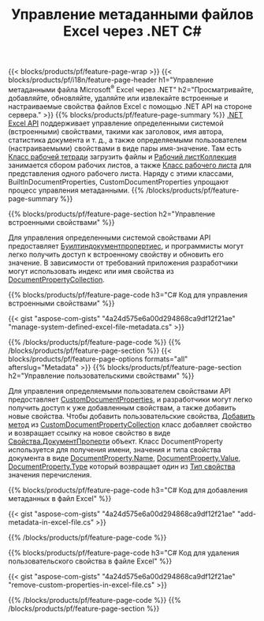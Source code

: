 ﻿---
title: Управление метаданными файлов Excel через .NET C#
url: /ru/net/metadata/
description: Просматривайте, добавляйте, редактируйте, удаляйте или извлекайте метаданные файлов Excel с помощью всего нескольких строк кода C#
---
{{< blocks/products/pf/feature-page-wrap >}}
{{< blocks/products/pf/i18n/feature-page-header h1="Управление метаданными файла Microsoft<sup>&reg;</sup> Excel через .NET" h2="Просматривайте, добавляйте, обновляйте, удаляйте или извлекайте встроенные и настраиваемые свойства файлов Excel с помощью .NET API на стороне сервера." >}}
{{% blocks/products/pf/feature-page-summary %}}
[.NET Excel API](/cells/net/) поддерживает управление определенными системой (встроенными) свойствами, такими как заголовок, имя автора, статистика документа и т. д., а также определяемыми пользователем (настраиваемыми) свойствами в виде пары имя-значение. Там есть [Класс рабочей тетради](https://apireference.aspose.com/cells/net/aspose.cells/workbook) загрузить файлы и [Рабочий листКоллекция](https://apireference.aspose.com/cells/net/aspose.cells/worksheetcollection) занимается сбором рабочих листов, а также [Класс рабочего листа](https://apireference.aspose.com/cells/net/aspose.cells/worksheet) для представления одного рабочего листа. Наряду с этими классами, BuiltInDocumentProperties, CustomDocumentProperties упрощают процесс управления метаданными. 
{{% /blocks/products/pf/feature-page-summary %}}

{{% blocks/products/pf/feature-page-section h2="Управление встроенными свойствами" %}}

Для управления определенными системой свойствами API предоставляет [Буилтиндокументпропертиес](https://apireference.aspose.com/cells/net/aspose.cells/workbook/properties/builtindocumentproperties), и программисты могут легко получить доступ к встроенному свойству и обновить его значение. В зависимости от требований приложения разработчики могут использовать индекс или имя свойства из [DocumentPropertyCollection](https://apireference.aspose.com/cells/net/aspose.cells.properties/documentpropertycollection). 

{{% blocks/products/pf/feature-page-code h3="C# Код для управления встроенными свойствами" %}}

{{< gist "aspose-com-gists" "4a24d575e6a00d294868ca9df12f21ae" "manage-system-defined-excel-file-metadata.cs" >}}

{{% /blocks/products/pf/feature-page-code %}}
{{% /blocks/products/pf/feature-page-section %}}
{{< blocks/products/pf/feature-page-options formats="all" afterslug="Metadata" >}}
{{% blocks/products/pf/feature-page-section h2="Управление пользовательскими свойствами" %}}

Для управления определяемыми пользователем свойствами API предоставляет [CustomDocumentProperties](https://apireference.aspose.com/cells/net/aspose.cells/workbook/properties/customdocumentproperties), и разработчики могут легко получить доступ к уже добавленным свойствам, а также добавить новые свойства. Чтобы добавить пользовательские свойства, [Добавить метод](https://apireference.aspose.com/cells/net/aspose.cells.properties/customdocumentpropertycollection/methods/add/index) из [CustomDocumentPropertyCollection](https://apireference.aspose.com/cells/net/aspose.cells.properties/customdocumentpropertycollection) класс добавляет свойство и возвращает ссылку на новое свойство в виде [Свойства.ДокументПроперти](https://apireference.aspose.com/cells/net/aspose.cells.properties/documentproperty) объект. Класс DocumentProperty используется для получения имени, значения и типа свойства документа в виде [DocumentProperty.Name](https://apireference.aspose.com/cells/net/aspose.cells.properties/documentproperty/properties/name), [DocumentProperty.Value](https://apireference.aspose.com/cells/net/aspose.cells.properties/documentproperty/properties/value),  [DocumentProperty.Type](https://apireference.aspose.com/cells/net/aspose.cells.properties/documentproperty/properties/type) который возвращает один из [Тип свойства](https://apireference.aspose.com/cells/net/aspose.cells.properties/propertytype) значения перечисления. 
 
{{% blocks/products/pf/feature-page-code h3="C# Код для добавления метаданных в файл Excel" %}}

{{< gist "aspose-com-gists" "4a24d575e6a00d294868ca9df12f21ae" "add-metadata-in-excel-file.cs" >}}

{{% /blocks/products/pf/feature-page-code %}}


{{% blocks/products/pf/feature-page-code h3="C# Код для удаления пользовательского свойства в файле Excel" %}}

{{< gist "aspose-com-gists" "4a24d575e6a00d294868ca9df12f21ae" "remove-custom-properties-in-excel-file.cs" >}}

{{% /blocks/products/pf/feature-page-code %}}
{{% /blocks/products/pf/feature-page-section %}}
